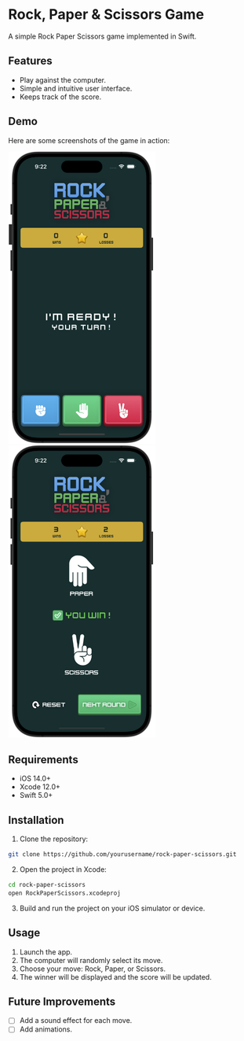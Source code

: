 # Rock, Paper & Scissors Game

A simple Rock Paper Scissors game implemented in Swift.

## Features

- Play against the computer.
- Simple and intuitive user interface.
- Keeps track of the score.

## Demo

Here are some screenshots of the game in action:

<img src="screenshot_01.png" alt="Screenshot 1" width="300"/>
<img src="screenshot_02.png" alt="Screenshot 2" width="300"/>

## Requirements

- iOS 14.0+
- Xcode 12.0+
- Swift 5.0+

## Installation

1. Clone the repository:
  ```sh
  git clone https://github.com/yourusername/rock-paper-scissors.git
  ```
2. Open the project in Xcode:
  ```sh
  cd rock-paper-scissors
  open RockPaperScissors.xcodeproj
  ```
3. Build and run the project on your iOS simulator or device.

## Usage

1. Launch the app.
2. The computer will randomly select its move.
3. Choose your move: Rock, Paper, or Scissors.
4. The winner will be displayed and the score will be updated.

## Future Improvements
- [ ] Add a sound effect for each move.
- [ ] Add animations.
